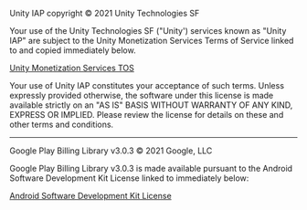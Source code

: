 Unity IAP copyright © 2021 Unity Technologies SF

Your use of the Unity Technologies SF ("Unity') services known as "Unity IAP" are subject to the Unity Monetization Services Terms of Service linked to and copied immediately below.

[Unity Monetization Services TOS](https://unity3d.com/legal/monetization-services-terms-of-service)

Your use of Unity IAP constitutes your acceptance of such terms. Unless expressly provided otherwise, the software under this license is made available strictly on an "AS IS" BASIS WITHOUT WARRANTY OF ANY KIND, EXPRESS OR IMPLIED. Please review the license for details on these and other terms and conditions.


*****************************************************************
Google Play Billing Library v3.0.3 © 2021 Google, LLC


Google Play Billing Library v3.0.3 is made available pursuant to the Android Software Development Kit License linked to immediately below:

[Android Software Development Kit License](https://developer.android.com/studio/terms.html)
